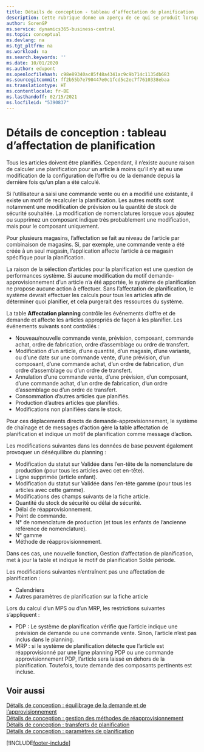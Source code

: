```yaml
---
title: Détails de conception - tableau d’affectation de planification | Microsoft Docs
description: Cette rubrique donne un aperçu de ce qui se produit lorsque vous modifiez la planification d’un article.
author: SorenGP
ms.service: dynamics365-business-central
ms.topic: conceptual
ms.devlang: na
ms.tgt_pltfrm: na
ms.workload: na
ms.search.keywords: ''
ms.date: 10/01/2020
ms.author: edupont
ms.openlocfilehash: c98e89340ac85f48a4341ac9c9b714c1135db683
ms.sourcegitcommit: ff2b55b7e790447e0c1fcd5c2ec7f7610338ebaa
ms.translationtype: HT
ms.contentlocale: fr-BE
ms.lasthandoff: 02/15/2021
ms.locfileid: "5390837"
---
```

# <a name="design-details-planning-assignment-table"></a>Détails de conception : tableau d’affectation de planification
Tous les articles doivent être planifiés. Cependant, il n’existe aucune raison de calculer une planification pour un article à moins qu’il n’y ait eu une modification de la configuration de l’offre ou de la demande depuis la dernière fois qu’un plan a été calculé.  

Si l’utilisateur a saisi une commande vente ou en a modifié une existante, il existe un motif de recalculer la planification. Les autres motifs sont notamment une modification de prévision ou la quantité de stock de sécurité souhaitée. La modification de nomenclatures lorsque vous ajoutez ou supprimez un composant indique très probablement une modification, mais pour le composant uniquement.  

Pour plusieurs magasins, l’affectation se fait au niveau de l’article par combinaison de magasins. Si, par exemple, une commande vente a été créée à un seul magasin, l’application affecte l’article à ce magasin spécifique pour la planification.  

La raison de la sélection d’articles pour la planification est une question de performances système. Si aucune modification du motif demande-approvisionnement d’un article n’a été apportée, le système de planification ne propose aucune action à effectuer. Sans l’affectation de planification, le système devrait effectuer les calculs pour tous les articles afin de déterminer quoi planifier, et cela purgerait des ressources du système.  

La table **Affectation planning** contrôle les événements d’offre et de demande et affecte les articles appropriés de façon à les planifier. Les événements suivants sont contrôlés :  

* Nouveau/nouvelle commande vente, prévision, composant, commande achat, ordre de fabrication, ordre d’assemblage ou ordre de transfert.  
* Modification d’un article, d’une quantité, d’un magasin, d’une variante, ou d’une date sur une commande vente, d’une prévision, d’un composant, d’une commande achat, d’un ordre de fabrication, d’un ordre d’assemblage ou d’un ordre de transfert.  
* Annulation d’une commande vente, d’une prévision, d’un composant, d’une commande achat, d’un ordre de fabrication, d’un ordre d’assemblage ou d’un ordre de transfert.  
* Consommation d’autres articles que planifiés.  
* Production d’autres articles que planifiés.  
* Modifications non planifiées dans le stock.  

Pour ces déplacements directs de demande-approvisionnement, le système de chaînage et de messages d’action gère la table affectation de planification et indique un motif de planification comme message d’action.  

Les modifications suivantes dans les données de base peuvent également provoquer un déséquilibre du planning :  

* Modification du statut sur Validée dans l’en-tête de la nomenclature de production (pour tous les articles avec cet en-tête).  
* Ligne supprimée (article enfant).  
* Modification du statut sur Validée dans l’en-tête gamme (pour tous les articles avec cette gamme).  
* Modifications des champs suivants de la fiche article.  
* Quantité du stock de sécurité ou délai de sécurité.  
* Délai de réapprovisionnement.  
* Point de commande.  
* N° de nomenclature de production (et tous les enfants de l’ancienne référence de nomenclature).  
* N° gamme  
* Méthode de réapprovisionnement.  

Dans ces cas, une nouvelle fonction, Gestion d’affectation de planification, met à jour la table et indique le motif de planification Solde période.  

Les modifications suivantes n’entraînent pas une affectation de planification :  

* Calendriers  
* Autres paramètres de planification sur la fiche article  

Lors du calcul d’un MPS ou d’un MRP, les restrictions suivantes s’appliquent :  

* PDP : Le système de planification vérifie que l’article indique une prévision de demande ou une commande vente. Sinon, l’article n’est pas inclus dans le planning.  
* MRP : si le système de planification détecte que l’article est réapprovisionné par une ligne planning PDP ou une commande approvisionnement PDP, l’article sera laissé en dehors de la planification. Toutefois, toute demande des composants pertinents est incluse.  

## <a name="see-also"></a>Voir aussi  
[Détails de conception : équilibrage de la demande et de l’approvisionnement](design-details-balancing-demand-and-supply.md)   
[Détails de conception : gestion des méthodes de réapprovisionnement](design-details-handling-reordering-policies.md)   
[Détails de conception : transferts de planification](design-details-transfers-in-planning.md)   
[Détails de conception : paramètres de planification](design-details-planning-parameters.md)  


[!INCLUDE[footer-include](includes/footer-banner.md)]